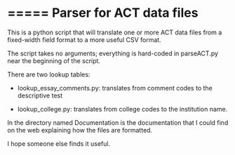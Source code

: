 =====
Parser for ACT data files
=====

This is a python script that will translate one or more ACT data files from
a fixed-width field format to a more useful CSV format.

The script takes no arguments; everything is hard-coded in parseACT.py near
the beginning of the script.

There are two lookup tables:

  * lookup_essay_comments.py: translates from comment codes to the descriptive test

  * lookup_college.py: translates from college codes to the institution name.

In the directory named Documentation is the documentation that I could find on the
web explaining how the files are formatted.

I hope someone else finds it useful.

